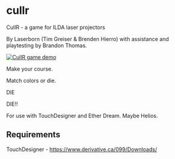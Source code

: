 # cullr
CullR - a game for ILDA laser projectors

By Laserborn (Tim Greiser & Brenden Hierro) with assistance and playtesting by Brandon Thomas.

[![CullR game demo](http://img.youtube.com/vi/JM-AGO77ccQ/0.jpg)](https://www.youtube.com/watch?v=JM-AGO77ccQ "CullR game demo")

Make your course.

Match colors or die.

DIE

DIE!!

For use with TouchDesigner and Ether Dream. Maybe Helios.

## Requirements

TouchDesigner - https://www.derivative.ca/099/Downloads/
